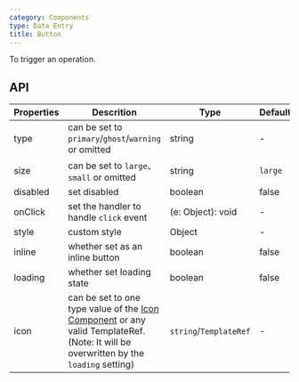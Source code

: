 ```yaml
---
category: Components
type: Data Entry
title: Button
---
```


To trigger an operation.


## API

Properties | Descrition | Type | Default
-----------|------------|------|--------
| type     | can be set to `primary`/`ghost`/`warning` or omitted  |   string   |   -  |
| size     | can be set to `large`、`small` or omitted | string | `large`|
| disabled   | set disabled   | boolean |  false  |
| onClick    | set the handler to handle `click` event | (e: Object): void |  -  |
| style    | custom style |   Object  | - |
| inline      | whether set as an inline button  | boolean |   false  |
| loading 	   | whether set loading state  | boolean	 | false |
| icon  | can be set to one type value of the [Icon Component](https://mobile.ant.design/components/icon) or any valid TemplateRef. (Note: It will be overwritten by the `loading` setting) | `string`/`TemplateRef` | -  |
